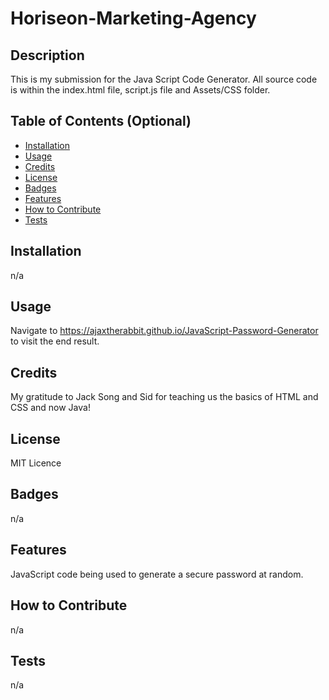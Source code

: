 # Horiseon-Marketing-Agency

## Description

This is my submission for the Java Script Code Generator. All source code is within the index.html file, script.js file and Assets/CSS folder. 

## Table of Contents (Optional)

- [Installation](#installation)
- [Usage](#usage)
- [Credits](#credits)
- [License](#license)
- [Badges](#badges)
- [Features](#features)
- [How to Contribute](#how-to-contribute)
- [Tests](#tests)

## Installation

n/a

## Usage

Navigate to https://ajaxtherabbit.github.io/JavaScript-Password-Generator to visit the end result.


## Credits

My gratitude to Jack Song and Sid for teaching us the basics of HTML and CSS and now Java!

## License

MIT Licence

## Badges

n/a

## Features

JavaScript code being used to generate a secure password at random. 

## How to Contribute

n/a

## Tests

n/a
